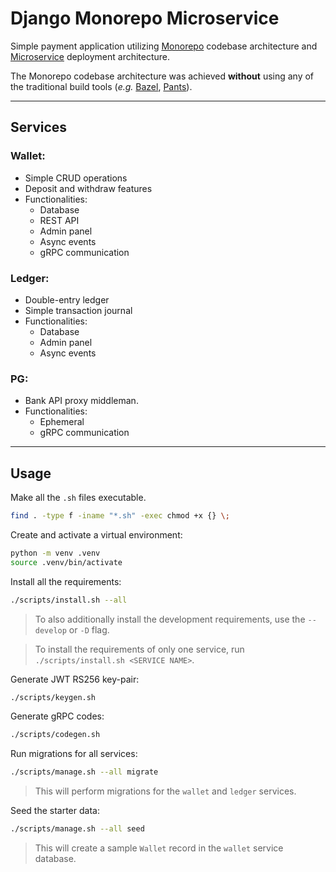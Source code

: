 # Django Monorepo Microservice

Simple payment application utilizing [Monorepo](https://monorepo.tools/) codebase architecture and [Microservice](https://microservices.io/) deployment architecture.

The Monorepo codebase architecture was achieved **without** using any of the traditional build tools (_e.g._ [Bazel](https://bazel.build/), [Pants](https://www.pantsbuild.org/)).

---

## Services

### Wallet:

-   Simple CRUD operations
-   Deposit and withdraw features
-   Functionalities:
    -   Database
    -   REST API
    -   Admin panel
    -   Async events
    -   gRPC communication

### Ledger:

-   Double-entry ledger
-   Simple transaction journal
-   Functionalities:
    -   Database
    -   Admin panel
    -   Async events

### PG:

-   Bank API proxy middleman.
-   Functionalities:
    -   Ephemeral
    -   gRPC communication

---

## Usage

Make all the `.sh` files executable.

```sh
find . -type f -iname "*.sh" -exec chmod +x {} \;
```

Create and activate a virtual environment:

```sh
python -m venv .venv
source .venv/bin/activate
```

Install all the requirements:

```sh
./scripts/install.sh --all
```

> To also additionally install the development requirements, use the `--develop` or `-D` flag.

> To install the requirements of only one service, run `./scripts/install.sh <SERVICE NAME>`.

Generate JWT RS256 key-pair:

```sh
./scripts/keygen.sh
```

Generate gRPC codes:

```sh
./scripts/codegen.sh
```

Run migrations for all services:

```sh
./scripts/manage.sh --all migrate
```

> This will perform migrations for the `wallet` and `ledger` services.

Seed the starter data:

```sh
./scripts/manage.sh --all seed
```

> This will create a sample `Wallet` record in the `wallet` service database.
